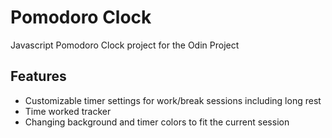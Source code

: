 # Pomodoro Clock

Javascript Pomodoro Clock project for the Odin Project

## Features

* Customizable timer settings for work/break sessions including long rest
* Time worked tracker
* Changing background and timer colors to fit the current session
